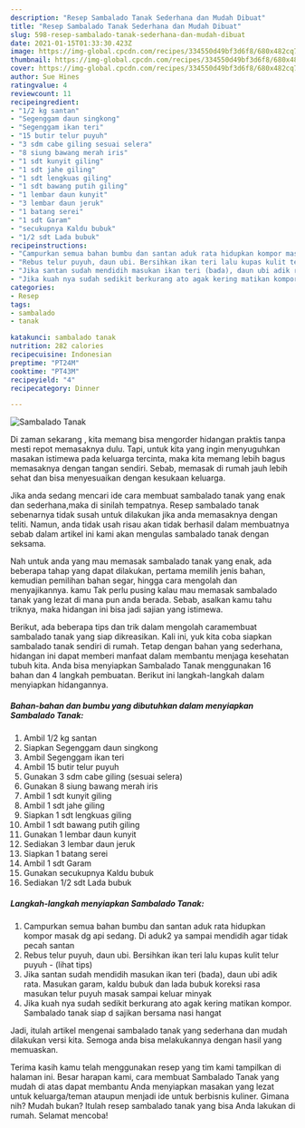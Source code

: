 ```yaml
---
description: "Resep Sambalado Tanak Sederhana dan Mudah Dibuat"
title: "Resep Sambalado Tanak Sederhana dan Mudah Dibuat"
slug: 598-resep-sambalado-tanak-sederhana-dan-mudah-dibuat
date: 2021-01-15T01:33:30.423Z
image: https://img-global.cpcdn.com/recipes/334550d49bf3d6f8/680x482cq70/sambalado-tanak-foto-resep-utama.jpg
thumbnail: https://img-global.cpcdn.com/recipes/334550d49bf3d6f8/680x482cq70/sambalado-tanak-foto-resep-utama.jpg
cover: https://img-global.cpcdn.com/recipes/334550d49bf3d6f8/680x482cq70/sambalado-tanak-foto-resep-utama.jpg
author: Sue Hines
ratingvalue: 4
reviewcount: 11
recipeingredient:
- "1/2 kg santan"
- "Segenggam daun singkong"
- "Segenggam ikan teri"
- "15 butir telur puyuh"
- "3 sdm cabe giling sesuai selera"
- "8 siung bawang merah iris"
- "1 sdt kunyit giling"
- "1 sdt jahe giling"
- "1 sdt lengkuas giling"
- "1 sdt bawang putih giling"
- "1 lembar daun kunyit"
- "3 lembar daun jeruk"
- "1 batang serei"
- "1 sdt Garam"
- "secukupnya Kaldu bubuk"
- "1/2 sdt Lada bubuk"
recipeinstructions:
- "Campurkan semua bahan bumbu dan santan aduk rata hidupkan kompor masak dg api sedang. Di aduk2 ya sampai mendidih agar tidak pecah santan"
- "Rebus telur puyuh, daun ubi. Bersihkan ikan teri lalu kupas kulit telur puyuh           (lihat tips)"
- "Jika santan sudah mendidih masukan ikan teri (bada), daun ubi adik rata. Masukan garam, kaldu bubuk dan lada bubuk koreksi rasa masukan telur puyuh masak sampai keluar minyak"
- "Jika kuah nya sudah sedikit berkurang ato agak kering matikan kompor. Sambalado tanak siap d sajikan bersama nasi hangat"
categories:
- Resep
tags:
- sambalado
- tanak

katakunci: sambalado tanak 
nutrition: 282 calories
recipecuisine: Indonesian
preptime: "PT24M"
cooktime: "PT43M"
recipeyield: "4"
recipecategory: Dinner

---
```



![Sambalado Tanak](https://img-global.cpcdn.com/recipes/334550d49bf3d6f8/680x482cq70/sambalado-tanak-foto-resep-utama.jpg)

Di zaman  sekarang , kita memang bisa mengorder hidangan praktis tanpa mesti repot memasaknya dulu. Tapi, untuk kita yang ingin menyuguhkan masakan istimewa pada keluarga tercinta, maka kita memang lebih bagus memasaknya dengan tangan sendiri. Sebab, memasak di rumah jauh lebih sehat dan bisa menyesuaikan dengan kesukaan keluarga.

Jika anda sedang mencari ide cara membuat sambalado tanak yang enak dan sederhana,maka di sinilah tempatnya. Resep sambalado tanak  sebenarnya tidak susah untuk dilakukan jika anda memasaknya dengan teliti. Namun, anda tidak usah risau akan tidak berhasil dalam membuatnya 
sebab dalam artikel ini kami akan mengulas sambalado tanak dengan seksama.  



Nah untuk anda yang mau memasak sambalado tanak yang enak, ada beberapa tahap yang dapat dilakukan, pertama memilih jenis bahan, kemudian pemilihan bahan segar, hingga cara mengolah dan menyajikannya. kamu Tak perlu pusing kalau mau memasak sambalado tanak yang lezat di mana pun anda berada. Sebab, asalkan kamu  tahu triknya, maka hidangan ini bisa jadi sajian yang istimewa.

Berikut, ada beberapa tips dan trik dalam mengolah caramembuat sambalado tanak yang siap dikreasikan. Kali ini, yuk kita coba siapkan sambalado tanak sendiri di rumah. Tetap dengan bahan yang sederhana, hidangan ini dapat memberi manfaat dalam membantu menjaga kesehatan tubuh kita. Anda bisa menyiapkan Sambalado Tanak menggunakan 16 bahan dan 4 langkah pembuatan. Berikut ini langkah-langkah dalam menyiapkan hidangannya.

<!--inarticleads1-->

##### Bahan-bahan dan bumbu yang dibutuhkan dalam menyiapkan Sambalado Tanak:

1. Ambil 1/2 kg santan
1. Siapkan Segenggam daun singkong
1. Ambil Segenggam ikan teri
1. Ambil 15 butir telur puyuh
1. Gunakan 3 sdm cabe giling (sesuai selera)
1. Gunakan 8 siung bawang merah iris
1. Ambil 1 sdt kunyit giling
1. Ambil 1 sdt jahe giling
1. Siapkan 1 sdt lengkuas giling
1. Ambil 1 sdt bawang putih giling
1. Gunakan 1 lembar daun kunyit
1. Sediakan 3 lembar daun jeruk
1. Siapkan 1 batang serei
1. Ambil 1 sdt Garam
1. Gunakan secukupnya Kaldu bubuk
1. Sediakan 1/2 sdt Lada bubuk




<!--inarticleads2-->

##### Langkah-langkah menyiapkan Sambalado Tanak:

1. Campurkan semua bahan bumbu dan santan aduk rata hidupkan kompor masak dg api sedang. Di aduk2 ya sampai mendidih agar tidak pecah santan
1. Rebus telur puyuh, daun ubi. Bersihkan ikan teri lalu kupas kulit telur puyuh -           (lihat tips)
1. Jika santan sudah mendidih masukan ikan teri (bada), daun ubi adik rata. Masukan garam, kaldu bubuk dan lada bubuk koreksi rasa masukan telur puyuh masak sampai keluar minyak
1. Jika kuah nya sudah sedikit berkurang ato agak kering matikan kompor. Sambalado tanak siap d sajikan bersama nasi hangat




Jadi, itulah artikel mengenai  sambalado tanak  yang sederhana dan mudah dilakukan versi kita. Semoga anda bisa melakukannya dengan hasil yang memuaskan. 

Terima kasih kamu telah menggunakan resep yang tim kami tampilkan di halaman ini. Besar harapan kami, cara membuat  Sambalado Tanak yang mudah di atas dapat membantu Anda menyiapkan masakan yang lezat untuk keluarga/teman ataupun menjadi ide untuk berbisnis kuliner. Gimana nih? Mudah bukan? Itulah resep sambalado tanak yang bisa Anda lakukan di rumah. Selamat mencoba!

